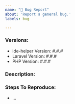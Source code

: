 ```yaml
---
name: "🐛 Bug Report"
about: 'Report a general bug.'
labels: bug

---
```


### Versions:
- ide-helper Version: #.#.#
- Laravel Version: #.#.# <!-- remove if not applicable -->
- PHP Version: #.#.#

### Description:

<!--
Please describe in detail the nature of the bug, code samples, etc.

The more, the better.
-->

### Steps To Reproduce:

- …
